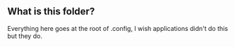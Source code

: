## What is this folder?

Everything here goes at the root of .config, I wish applications didn't do this but they do.
